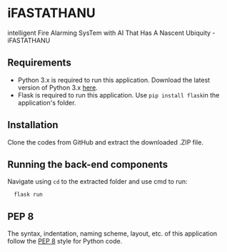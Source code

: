 iFASTATHANU
===========

intelligent Fire Alarming SysTem with AI That Has A Nascent Ubiquity - iFASTATHANU

Requirements 
------------
- Python 3.x is required to run this application. Download the latest version of Python 3.x [here](https://www.python.org/downloads/).
- Flask is required to run this application. Use `pip install flask`in the application's folder.

Installation
------------
Clone the codes from GitHub and extract the downloaded .ZIP file.

Running the back-end components
-------------------------------
Navigate using `cd` to the extracted folder and use cmd to run:
```
  flask run
```
PEP 8 
-----
The syntax, indentation, naming scheme, layout, etc. of this application follow the [PEP 8](https://www.python.org/dev/peps/pep-0008/) style for Python code.
